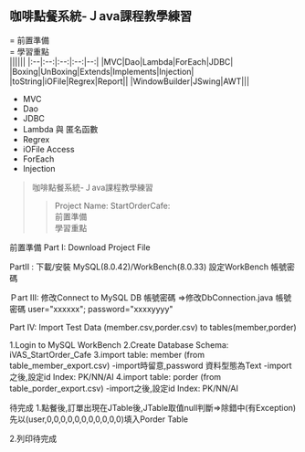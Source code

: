 ## 咖啡點餐系統-Ｊava課程教學練習  <br>
= 前置準備  <br>
= 學習重點  <br>
||||||
|:--|:--:|:--:|:--:|--:|
|MVC|Dao|Lambda|ForEach|JDBC|
|Boxing|UnBoxing|Extends|Implements|Injection|
|toString|iOFile|Regrex|Report||
|WindowBuilder|JSwing|AWT|||
* MVC  <br>
* Dao  <br>
* JDBC
* Lambda 與 匿名函數
* Regrex  <br>
* iOFile Access  <br>
* ForEach
* Injection  <br>

> 咖啡點餐系統-Ｊava課程教學練習<br>
>> Project Name: StartOrderCafe:<br>
>> 前置準備<br>
>> 學習重點<br>

前置準備
Part I: Download Project File

PartII : 
下載/安裝 MySQL(8.0.42)/WorkBench(8.0.33)
設定WorkBench 帳號密碼

Ｐart III:
修改Connect to MySQL DB 帳號密碼
=>修改DbConnection.java 帳號密碼
user="xxxxxx";
password="xxxxyyyy"

Part IV:
Import Test Data (member.csv,porder.csv) to tables(member,porder)

1.Login to MySQL WorkBench
2.Create Database Schema: iVAS_StartOrder_Cafe
3.import table: member   (from table_member_export.csv)
-import時留意,password 資料型態為Text
-import之後,設定id Index: PK/NN/AI
4.import table: porder   (from table_porder_export.csv)
-import之後,設定id Index: PK/NN/AI



待完成
1.點餐後,訂單出現在JTable後,JTable取值null判斷=>除錯中(有Exception)
先以(user,0,0,0,0,0,0,0,0,0,0,0)填入Porder Table 

2.列印待完成

